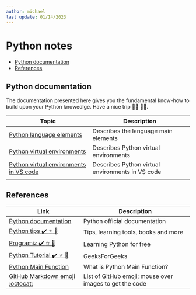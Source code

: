 ```yaml
---
author: michael
last update: 01/14/2023
---
```


  
# Python notes

- [Python documentation](#python-documentation)
- [References](#references)


## Python documentation

The documentation presented here gives you the fundamental know-how to build upon your Python knowedlge. Have a nice trip :walking_man: :walking_woman:.

|Topic <img width=200\>|Description|
|-------------|----------|
|[Python language elements](./getting-started/language-elements.md)|Describes the language main elements|
|[Python virtual environments](./getting-started/virtual-environments.md)|Describes Python virtual environments|
|[Python virtual environments in VS code](./getting-started/virtual-environments-vscode.md)|Describes Python virtual environments in VS code|
|||


## References

|Link <img width=200\>|Description|
|-------------|----------|
|[Python documentation](https://docs.python.org/3/contents.html)|Python official documentation|
|[Python tips :heavy_check_mark: :star: :star2:](https://pythontips.com/)| Tips, learning tools, books and more |
|[Programiz :heavy_check_mark: :star: :star2:](https://www.programiz.com/)| Learning Python for free  |
|[Python Tutorial :heavy_check_mark: :star: :star2:](https://www.geeksforgeeks.org/python-tutorial/?ref=leftbar-rightbar)| GeeksForGeeks |
|[Python Main Function](https://www.guru99.com/learn-python-main-function-with-examples-understand-main.html)| What is Python Main Function? |
|[GitHub Markdown emoji :octocat:](https://github.com/StylishThemes/GitHub-Dark/wiki/Emoji)| List of GitHub emoji; mouse over images to get the code|

